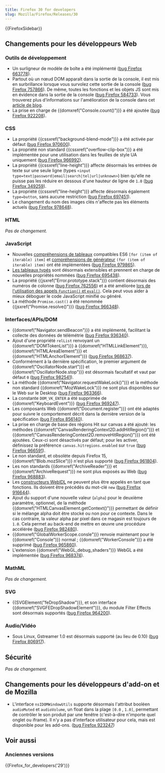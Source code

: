 ```yaml
---
title: Firefox 30 for developers
slug: Mozilla/Firefox/Releases/30
---
```


{{FirefoxSidebar}}

## Changements pour les développeurs Web

### Outils de développement

- Un surligneur de modèle de boîte a été implémenté ([bug Firefox 663778](https://bugzil.la/663778)).
- Partout où un nœud DOM apparaît dans la sortie de la console, il est mis en surbrillance lorsque vous survolez cette sortie de la console ([bug Firefox 757866](https://bugzil.la/757866)). De même, toutes les fonctions et les objets JS sont mis en évidence dans la sortie de la console ([bug Firefox 584733](https://bugzil.la/584733)). Vous trouverez plus d'informations sur l'amélioration de la console dans cet [article de blog](http://www.robodesign.ro/mihai/blog/web-console-improvements-episode-30).
- La prise en charge de {{domxref("Console.count()")}} a été ajoutée ([bug Firefox 922208](https://bugzil.la/922208)).

### CSS

- La propriété {{cssxref("background-blend-mode")}} a été activée par défaut ([bug Firefox 970600](https://bugzil.la/970600)).
- La propriété non standard {{cssxref("overflow-clip-box")}} a été implémentée pour une utilisation dans les feuilles de style UA uniquement ([bug Firefox 966992](https://bugzil.la/966992)).
- La propriété {{cssxref("line-height")}} affecte désormais les entrées de texte sur une seule ligne (types `<input type=text|password|email|search|tel|url|unknown>`) bien qu'elle ne puisse pas les réduire en dessous d'une hauteur de ligne de `1.0` ([bug Firefox 349259](https://bugzil.la/349259)).
- La propriété {{cssxref("line-height")}} affecte désormais également `type=button`, sans aucune restriction ([bug Firefox 697451](https://bugzil.la/697451)).
- Le changement du nom des images clés n'affecte pas les éléments actuels ([bug Firefox 978648](https://bugzil.la/978648)).

### HTML

_Pas de changement._

### JavaScript

- Nouvelles [compréhensions de tableaux](/fr/docs/Web/JavaScript/Reference/Deprecated_and_obsolete_features) compatibles ES6 `[for (item of iterable) item]` et [compréhensions de générateur](/fr/docs/Web/JavaScript/Reference/Deprecated_and_obsolete_features) `(for (item of iterable) item)` ont été implémentées ([bug Firefox 979865](https://bugzil.la/979865)).
- [Les tableaux typés](/fr/docs/Web/JavaScript/Reference/Global_Objects/TypedArray#property_access) sont désormais extensibles et prennent en charge de nouvelles propriétés nommées ([bug Firefox 695438](https://bugzil.la/695438)).
- La propriété {{jsxref("Error.prototype.stack")}} contient désormais des numéros de colonne ([bug Firefox 762556](https://bugzil.la/762556)) et a été améliorée [lors de l'utilisation des appels `Function()` et `eval()`](/fr/docs/Web/JavaScript/Reference/Global_Objects/Error/stack#stack_of_eval'ed_code). Cela peut vous aider à mieux déboguer le code JavaScript minifié ou généré.
- La méthode `Promise.cast()` a été renommée {{jsxref("Promise.resolve()")}} ([bug Firefox 966348](https://bugzil.la/966348)).

### Interfaces/APIs/DOM

- {{domxref("Navigator.sendBeacon")}} a été implémenté, facilitant la collecte des données de télémétrie ([bug Firefox 936340](https://bugzil.la/936340)).
- Ajout d'une propriété `relList` renvoyant un {{domxref("DOMTokenList")}} à {{domxref("HTMLLinkElement")}}, {{domxref("HTMLAreaElement")}} et {{domxref("HTMLAnchorElement")}} ([bug Firefox 968637](https://bugzil.la/968637)).
- Conformément à la dernière spécification, le premier argument de {{domxref("OscillatorNode.start")}} et {{domxref("OscillatorNode.stop")}} est désormais facultatif et vaut par défaut `0` ([bug Firefox 982541](https://bugzil.la/982541)).
- La méthode {{domxref("Navigator.requestWakeLock()")}} et la méthode non standard {{domxref("MozWakeLock")}} ne sont plus disponibles sur le Web sur le Desktop ([bug Firefox 963366](https://bugzil.la/963366)).
- La constante `DOM_VK_ENTER` a été supprimée de {{domxref("KeyboardEvent")}} ([bug Firefox 969247](https://bugzil.la/969247)).
- Les composants Web {{domxref("Document.register")}} ont été adaptés pour suivre le comportement décrit dans la dernière version de la spécification ([bug Firefox 856140](https://bugzil.la/856140)).
- La prise en charge de base des régions Hit sur canvas a été ajouté: les méthodes {{domxref("CanvasRenderingContext2D.addHitRegion()")}} et {{domxref("CanvasRenderingContext2D.removeHitRegion()")}} ont été ajoutées. Ceux-ci sont désactivés par défaut; pour les activer, définissez la préférence `canvas.hitregions.enabled` sur `true` ([bug Firefox 966591](https://bugzil.la/966591)).
- Le non standard, et obsolète depuis Firefox 15, {{domxref("Blob.mozSlice")}} n'est plus supporté ([bug Firefox 961804](https://bugzil.la/961804)).
- Les non standards {{domxref("ArchiveReader")}} et {{domxref("ArchiveRequest")}} ne sont plus exposés au Web ([bug Firefox 968883](https://bugzil.la/968883)).
- Les [constructeurs WebIDL](https://searchfox.org/mozilla-central/source/dom/webidl/) ne peuvent plus être appelés en tant que fonctions. Ils doivent être précédés du mot-clé `new` ([bug Firefox 916644](https://bugzil.la/916644)).
- Ajout du support d'une nouvelle valeur (`alpha`) pour le deuxième paramètre, optionnel, de la méthode {{domxref("HTMLCanvasElement.getContext()")}} permettant de définir si le mélange alpha doit être stocké ou non pour ce contexte. Dans le cas contraire, la valeur alpha par pixel dans ce magasin est toujours de `1.0`. Cela permet au back-end de mettre en œuvre une procédure accélérée ([bug Firefox 982480](https://bugzil.la/982480)).
- {{domxref("GlobalWorkerScope.consle")}} renvoie maintenant pour le {{domxref("Console")}} normal ; {{domxref("WorkerConsole")}} a été supprimé ([bug Firefox 965860](https://bugzil.la/965860)).
- L'extension {{domxref("WebGL_debug_shaders")}} WebGL a été implémentée ([bug Firefox 968374](https://bugzil.la/968374)).

### MathML

_Pas de changement._

### SVG

- {{SVGElement("feDropShadow")}}, et son interface {{domxref("SVGFEDropShadowElement")}}, du module Filter Effects sont désormais supportés ([bug Firefox 964200](https://bugzil.la/964200)).

### Audio/Vidéo

- Sous Linux, Gstreamer 1.0 est désormais supporté (au lieu de 0.10) ([bug Firefox 806917](https://bugzil.la/806917)).

## Sécurité

_Pas de changement._

## Changements pour les développeurs d'add-on et de Mozilla

- L'interface `nsIDOMWindowUtils` supporte désormais l'attribut booléen `audioMuted` et `audioVolume`, un float dans la plage `[0.0` , `1.0]`, permettant de contrôler le son produit par une fenêtre (c'est-à-dire n'importe quel onglet ou iframe). Il n'y a pas d'interface utilisateur pour cela, mais est disponible pour les add-ons. ([bug Firefox 923247](https://bugzil.la/923247))

## Voir aussi

### Anciennes versions

{{Firefox_for_developers('29')}}
